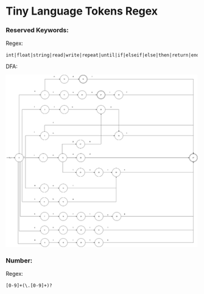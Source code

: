 # Tiny Language Tokens Regex

### Reserved Keywords:

Regex:

```regex
int|float|string|read|write|repeat|until|if|elseif|else|then|return|end|endl|main
```

DFA:

![reserved-keywords-dfa.svg](./DFA/reserved-keywords-dfa.svg)

### Number:

Regex:

```regex
[0-9]+(\.[0-9]+)?
```
